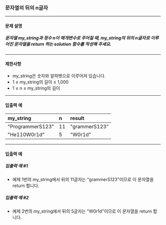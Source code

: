 ### 문자열의 뒤의 n글자

***

#### 문제 설명
##### 문자열 my_string과 정수 n이 매개변수로 주어질 때, my_string의 뒤의 n글자로 이루어진 문자열을 return 하는 solution 함수를 작성해 주세요.

***

#### 제한사항
* my_string은 숫자와 알파벳으로 이루어져 있습니다.
* 1 ≤ my_string의 길이 ≤ 1,000
* 1 ≤ n ≤ my_string의 길이

***

#### 입출력 예
my_string	        |n	|result       |
|:--                |:--|:--
"ProgrammerS123"	|11	|"grammerS123"|
"He110W0r1d"	    |5	|"W0r1d"      |

***

#### 입출력 예
##### 입출력 예 #1
* 예제 1번의 my_string에서 뒤의 11글자는 "grammerS123"이므로 이 문자열을 return 합니다.

##### 입출력 예 #2
* 예제 2번의 my_string에서 뒤의 5글자는 "W0r1d"이므로 이 문자열을 return 합니다.
